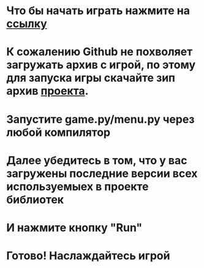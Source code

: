 # Что бы начать играть нажмите на [ссылку](https://unknown-dlt.github.io/EscapeFromSharaga.github.io/)
# К сожалению Github не похволяет загружать архив с игрой, по этому для запуска игры скачайте зип архив [проекта](https://github.com/unknown-dlt/EscapeFromSharaga.github.io).
# Запустите game.py/menu.py через любой компилятор
# Далее убедитесь в том, что у вас загружены последние версии всех используемыех в проекте библиотек
# И нажмите кнопку "Run"
# Готово! Наслаждайтесь игрой
